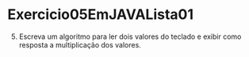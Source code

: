 # Exercicio05EmJAVALista01
5) Escreva um algoritmo para ler dois valores do teclado e exibir como resposta a multiplicação dos valores. 
